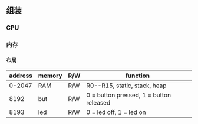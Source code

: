 ## 组装

### CPU
### 内存

#### 布局


|address | memory|R/W|function|
|-|-|-|-|
|0-2047| RAM|R/W|R0--R15, static, stack, heap|
| 8192 | but|R/W|0 = button pressed, 1 = button released|
| 8193 | led|R/W|0 = led off, 1 = led on|
